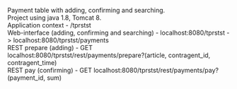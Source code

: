Payment table with adding, confirming and searching.<br>
Project using java 1.8, Tomcat 8.<br>
Application context - /tprstst<br>
Web-interface (adding, confirming and searching) - localhost:8080/tprstst -> localhost:8080/tprstst/payments<br>
REST prepare (adding) - GET localhost:8080/tprstst/rest/payments/prepare?(article, contragent_id, contragent_time)<br>
REST pay (confirming) - GET localhost:8080/tprstst/rest/payments/pay?(payment_id, sum)<br>
